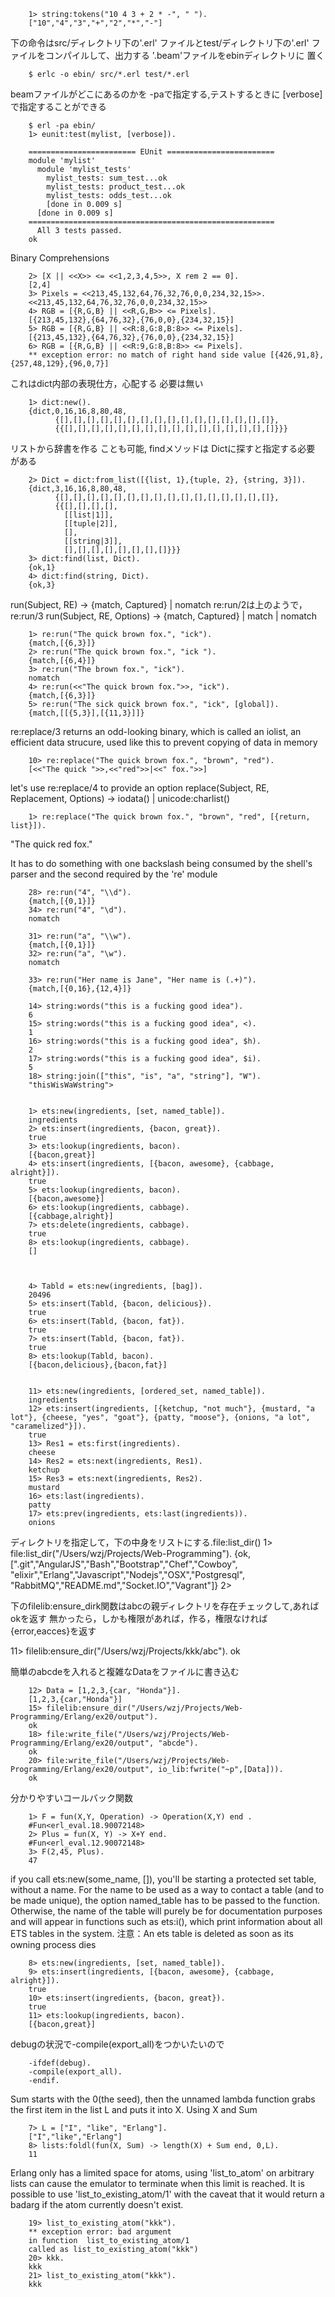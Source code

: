 
        1> string:tokens("10 4 3 + 2 * -", " ").
        ["10","4","3","+","2","*","-"]

下の命令はsrc/ディレクトリ下の'.erl'
ファイルとtest/ディレクトリ下の'.erl'
ファイルをコンパイルして、出力する
'.beam'ファイルをebinディレクトリに
置く

        $ erlc -o ebin/ src/*.erl test/*.erl


beamファイルがどこにあるのかを
-paで指定する,テストするときに
[verbose]で指定することができる

        $ erl -pa ebin/
        1> eunit:test(mylist, [verbose]).

        ======================== EUnit ========================
        module 'mylist'
          module 'mylist_tests'
            mylist_tests: sum_test...ok
            mylist_tests: product_test...ok
            mylist_tests: odds_test...ok
            [done in 0.009 s]
          [done in 0.009 s]
        =======================================================
          All 3 tests passed.
        ok

Binary Comprehensions

        2> [X || <<X>> <= <<1,2,3,4,5>>, X rem 2 == 0].
        [2,4]
        3> Pixels = <<213,45,132,64,76,32,76,0,0,234,32,15>>.
        <<213,45,132,64,76,32,76,0,0,234,32,15>>
        4> RGB = [{R,G,B} || <<R,G,B>> <= Pixels].
        [{213,45,132},{64,76,32},{76,0,0},{234,32,15}]
        5> RGB = [{R,G,B} || <<R:8,G:8,B:8>> <= Pixels].
        [{213,45,132},{64,76,32},{76,0,0},{234,32,15}]
        6> RGB = [{R,G,B} || <<R:9,G:8,B:8>> <= Pixels].
        ** exception error: no match of right hand side value [{426,91,8},{257,48,129},{96,0,7}]


これはdict内部の表現仕方，心配する
必要は無い

        1> dict:new().
        {dict,0,16,16,8,80,48,
              {[],[],[],[],[],[],[],[],[],[],[],[],[],[],[],[]},
              {{[],[],[],[],[],[],[],[],[],[],[],[],[],[],[],[]}}}
	

リストから辞書を作る
ことも可能, findメソッドは
Dictに探すと指定する必要
がある

        2> Dict = dict:from_list([{list, 1},{tuple, 2}, {string, 3}]).
        {dict,3,16,16,8,80,48,
              {[],[],[],[],[],[],[],[],[],[],[],[],[],[],[],[]},
              {{[],[],[],[],
                [[list|1]],
                [[tuple|2]],
                [],
                [[string|3]],
                [],[],[],[],[],[],[],[]}}}
        3> dict:find(list, Dict).
        {ok,1}
        4> dict:find(string, Dict).
        {ok,3}


run(Subject, RE) -> {match, Captured} | nomatch
re:run/2は上のようで，
re:run/3  run(Subject, RE, Options) -> {match, Captured} | match | nomatch

        1> re:run("The quick brown fox.", "ick").
        {match,[{6,3}]}
        2> re:run("The quick brown fox.", "ick ").
        {match,[{6,4}]}
        3> re:run("The brown fox.", "ick").
        nomatch
        4> re:run(<<"The quick brown fox.">>, "ick").
        {match,[{6,3}]}
        5> re:run("The sick quick brown fox.", "ick", [global]).
        {match,[[{5,3}],[{11,3}]]}

re:replace/3 returns an odd-looking binary, which
is called an iolist, an efficient data strucure,
used like this to prevent copying of data in memory

        10> re:replace("The quick brown fox.", "brown", "red").
        [<<"The quick ">>,<<"red">>|<<" fox.">>]

let's use re:replace/4 to provide an option
replace(Subject, RE, Replacement, Options) -> iodata() | unicode:charlist()

        1> re:replace("The quick brown fox.", "brown", "red", [{return, list}]).
"The quick red fox."

It has to do something with one backslash
being consumed by the shell's parser
and the second required by the 're' module

        28> re:run("4", "\\d").
        {match,[{0,1}]}
        34> re:run("4", "\d").
        nomatch

        31> re:run("a", "\\w").
        {match,[{0,1}]}
        32> re:run("a", "\w").
        nomatch

        33> re:run("Her name is Jane", "Her name is (.+)").
        {match,[{0,16},{12,4}]}

        14> string:words("this is a fucking good idea").
        6
        15> string:words("this is a fucking good idea", <).
        1
        16> string:words("this is a fucking good idea", $h).
        2
        17> string:words("this is a fucking good idea", $i).
        5
        18> string:join(["this", "is", "a", "string"], "W").
        "thisWisWaWstring">


        1> ets:new(ingredients, [set, named_table]).
        ingredients
        2> ets:insert(ingredients, {bacon, great}).
        true
        3> ets:lookup(ingredients, bacon).
        [{bacon,great}]
        4> ets:insert(ingredients, [{bacon, awesome}, {cabbage, alright}]).
        true
        5> ets:lookup(ingredients, bacon).
        [{bacon,awesome}]
        6> ets:lookup(ingredients, cabbage).
        [{cabbage,alright}]
        7> ets:delete(ingredients, cabbage).
        true
        8> ets:lookup(ingredients, cabbage).
        []



        4> Tabld = ets:new(ingredients, [bag]).
        20496
        5> ets:insert(Tabld, {bacon, delicious}).
        true
        6> ets:insert(Tabld, {bacon, fat}).
        true
        7> ets:insert(Tabld, {bacon, fat}).
        true
        8> ets:lookup(Tabld, bacon).
        [{bacon,delicious},{bacon,fat}]


        11> ets:new(ingredients, [ordered_set, named_table]).  
        ingredients 
        12> ets:insert(ingredients, [{ketchup, "not much"}, {mustard, "a lot"}, {cheese, "yes", "goat"}, {patty, "moose"}, {onions, "a lot", "caramelized"}]).  
        true 
        13> Res1 = ets:first(ingredients).
        cheese 
        14> Res2 = ets:next(ingredients, Res1).       
        ketchup 
        15> Res3 = ets:next(ingredients, Res2).  
        mustard 
        16> ets:last(ingredients).  
        patty 
        17> ets:prev(ingredients, ets:last(ingredients)).  
        onions

ディレクトリを指定して，下の中身をリストにする.file:list_dir()
1> file:list_dir("/Users/wzj/Projects/Web-Programming").
{ok,[".git","AngularJS","Bash","Bootstrap","Chef","Cowboy",
     "elixir","Erlang","Javascript","Nodejs","OSX","Postgresql",
     "RabbitMQ","README.md","Socket.IO","Vagrant"]}
2>

下のfilelib:ensure_dirk関数はabcの親ディレクトリを存在チェックして,あればokを返す
無かったら，しかも権限があれば，作る，権限なければ{error,eacces}を返す

11> filelib:ensure_dir("/Users/wzj/Projects/kkk/abc").
ok

簡単のabcdeを入れると複雑なDataをファイルに書き込む
  
        12> Data = [1,2,3,{car, "Honda"}].
        [1,2,3,{car,"Honda"}]
        15> filelib:ensure_dir("/Users/wzj/Projects/Web-Programming/Erlang/ex20/output").
        ok
        18> file:write_file("/Users/wzj/Projects/Web-Programming/Erlang/ex20/output", "abcde").
        ok
        20> file:write_file("/Users/wzj/Projects/Web-Programming/Erlang/ex20/output", io_lib:fwrite("~p",[Data])).
        ok

分かりやすいコールバック関数

        1> F = fun(X,Y, Operation) -> Operation(X,Y) end .
        #Fun<erl_eval.18.90072148>
        2> Plus = fun(X, Y) -> X+Y end.
        #Fun<erl_eval.12.90072148>
        3> F(2,45, Plus).
        47

if you call ets:new(some_name, []), 
you'll be starting a protected set table, 
without a name. For the name to be used 
as a way to contact a table (and to be 
made unique), the option named_table has 
to be passed to the function. Otherwise, 
the name of the table will purely be for 
documentation purposes and will appear in 
functions such as ets:i(), which print 
information about all ETS tables in the system.
注意：An ets table is deleted as soon as its owning process dies

        8> ets:new(ingredients, [set, named_table]).
        9> ets:insert(ingredients, [{bacon, awesome}, {cabbage, alright}]).
        true
        10> ets:insert(ingredients, {bacon, great}).
        true
        11> ets:lookup(ingredients, bacon).
        [{bacon,great}]

debugの状況で-compile(export_all)をつかいたいので 

        -ifdef(debug).
        -compile(export_all).
        -endif.

Sum starts with the 0(the seed), then the unnamed lambda
function grabs the first item in the list L and puts it
into X. Using X and Sum

        7> L = ["I", "like", "Erlang"].
        ["I","like","Erlang"]
        8> lists:foldl(fun(X, Sum) -> length(X) + Sum end, 0,L).
        11

Erlang only has a limited space for atoms, using 
'list_to_atom' on arbitrary lists can cause the emulator 
to terminate when this limit is reached. It is possible 
to use 'list_to_existing_atom/1' with the caveat that it 
would return a badarg if the atom currently doesn't exist.

        19> list_to_existing_atom("kkk").
        ** exception error: bad argument
        in function  list_to_existing_atom/1
        called as list_to_existing_atom("kkk")
        20> kkk.
        kkk
        21> list_to_existing_atom("kkk").
        kkk


